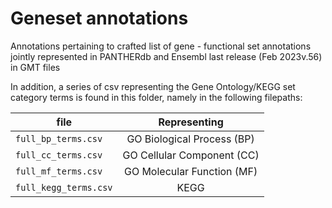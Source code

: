 # Geneset annotations

Annotations pertaining to crafted list of gene - functional set annotations jointly represented in PANTHERdb and Ensembl last release (Feb 2023v.56) in GMT files


In addition, a series of csv representing the Gene Ontology/KEGG set category terms is found in this folder, namely in the following filepaths:

| file | Representing |
|----------|:-------------:|
| `full_bp_terms.csv` |  GO Biological Process (BP) | 
| `full_cc_terms.csv`  |  GO Cellular Component (CC) |  
| `full_mf_terms.csv`  | GO Molecular Function (MF)|
| `full_kegg_terms.csv`  | KEGG |